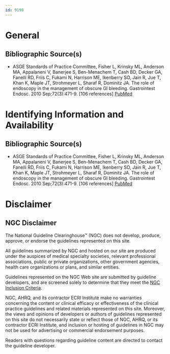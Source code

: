 ```yaml
---
id: 9190
---
```


# General

## Bibliographic Source(s)

- ASGE Standards of Practice Committee, Fisher L, Krinsky ML, Anderson MA, Appalaneni V, Banerjee S, Ben-Menachem T, Cash BD, Decker GA, Fanelli RD, Friis C, Fukami N, Harrison ME, Ikenberry SO, Jain R, Jue T, Khan K, Maple JT, Strohmeyer L, Sharaf R, Dominitz JA. The role of endoscopy in the management of obscure GI bleeding. Gastrointest Endosc. 2010 Sep;72(3):471-9. [106 references] [ PubMed ](http://www.ncbi.nlm.nih.gov/entrez/query.fcgi?cmd=Retrieve&db=pubmed&dopt=Abstract&list_uids=20801285)

# Identifying Information and Availability

## Bibliographic Source(s)

- ASGE Standards of Practice Committee, Fisher L, Krinsky ML, Anderson MA, Appalaneni V, Banerjee S, Ben-Menachem T, Cash BD, Decker GA, Fanelli RD, Friis C, Fukami N, Harrison ME, Ikenberry SO, Jain R, Jue T, Khan K, Maple JT, Strohmeyer L, Sharaf R, Dominitz JA. The role of endoscopy in the management of obscure GI bleeding. Gastrointest Endosc. 2010 Sep;72(3):471-9. [106 references] [ PubMed ](http://www.ncbi.nlm.nih.gov/entrez/query.fcgi?cmd=Retrieve&db=pubmed&dopt=Abstract&list_uids=20801285)

# Disclaimer

## NGC Disclaimer

The National Guideline Clearinghouse™ (NGC) does not develop, produce, approve, or endorse the guidelines represented on this site.

All guidelines summarized by NGC and hosted on our site are produced under the auspices of medical specialty societies, relevant professional associations, public or private organizations, other government agencies, health care organizations or plans, and similar entities.

Guidelines represented on the NGC Web site are submitted by guideline developers, and are screened solely to determine that they meet the [NGC Inclusion Criteria](/help-and-about/summaries/inclusion-criteria).

NGC, AHRQ, and its contractor ECRI Institute make no warranties concerning the content or clinical efficacy or effectiveness of the clinical practice guidelines and related materials represented on this site. Moreover, the views and opinions of developers or authors of guidelines represented on this site do not necessarily state or reflect those of NGC, AHRQ, or its contractor ECRI Institute, and inclusion or hosting of guidelines in NGC may not be used for advertising or commercial endorsement purposes.

Readers with questions regarding guideline content are directed to contact the guideline developer.

